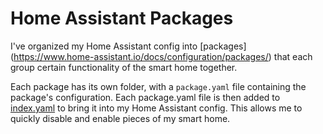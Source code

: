 # Home Assistant Packages

I've organized my Home Assistant config into [packages]
(https://www.home-assistant.io/docs/configuration/packages/) that each group
certain functionality of the smart home together.

Each package has its own folder, with a `package.yaml` file containing the 
package's configuration. Each package.yaml file is then added to 
[index.yaml](index.yaml) to bring it into my Home Assistant config. This allows
me to quickly disable and enable pieces of my smart home.